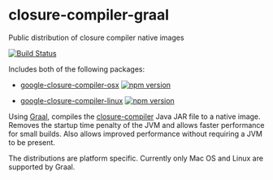 # closure-compiler-graal
Public distribution of closure compiler native images

[![Build Status](https://travis-ci.org/chadkillingsworth/closure-compiler-graal.svg?branch=master)](https://travis-ci.org/google/closure-compiler-graal)

Includes both of the following packages:

 - [google-closure-compiler-osx](https://www.npmjs.com/package/google-closure-compiler-linux)
    [![npm version](https://badge.fury.io/js/google-closure-compiler-osx.svg)](https://badge.fury.io/js/google-closure-compiler-osx)
   
 - [google-closure-compiler-linux](https://www.npmjs.com/package/google-closure-compiler-linux)
    [![npm version](https://badge.fury.io/js/google-closure-compiler-linux.svg)](https://badge.fury.io/js/google-closure-compiler-linux)

Using [Graal](https://github.com/oracle/graal), compiles the [closure-compiler](https://github.com/google/closure-compiler) Java JAR file to a native image.
Removes the startup time penalty of the JVM and allows faster performance for small builds.
Also allows improved performance without requiring a JVM to be present.

The distributions are platform specific. Currently only Mac OS and Linux are supported by Graal.

